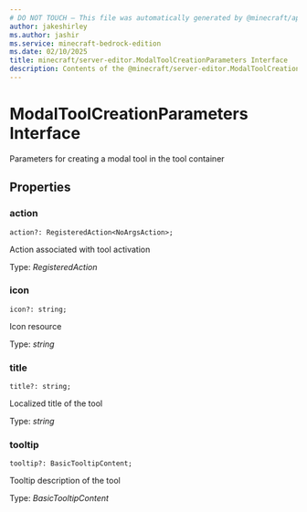 ```yaml
---
# DO NOT TOUCH — This file was automatically generated by @minecraft/api-docs-generator, to report problems file an issue at https://github.com/Mojang/minecraft-scripting-libraries
author: jakeshirley
ms.author: jashir
ms.service: minecraft-bedrock-edition
ms.date: 02/10/2025
title: minecraft/server-editor.ModalToolCreationParameters Interface
description: Contents of the @minecraft/server-editor.ModalToolCreationParameters class.
---
```

# ModalToolCreationParameters Interface

Parameters for creating a modal tool in the tool container

## Properties

### **action**
`action?: RegisteredAction<NoArgsAction>;`

Action associated with tool activation

Type: *RegisteredAction<NoArgsAction>*

### **icon**
`icon?: string;`

Icon resource

Type: *string*

### **title**
`title?: string;`

Localized title of the tool

Type: *string*

### **tooltip**
`tooltip?: BasicTooltipContent;`

Tooltip description of the tool

Type: *BasicTooltipContent*
